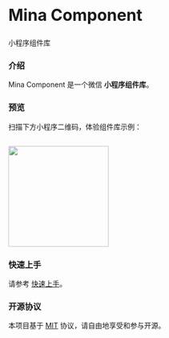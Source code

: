 <div class="van-doc-card">
  <div class="van-doc-intro">
    <h2 style="margin: 0; font-size: 32px; line-height: 60px;">Mina Component</h2>
    <p>小程序组件库</p>
  </div>
</div>

### 介绍

Mina Component 是一个微信 **小程序组件库**。

### 预览

扫描下方小程序二维码，体验组件库示例：

<img src="https://img.yueluo.club/personal/mina_icon.jpg" style="width: 200px; height: 200px; margin-top: 15px; box-shadow: none" >

### 快速上手

请参考 [快速上手](#/quickstart)。

### 开源协议

本项目基于 [MIT](https://zh.wikipedia.org/wiki/MIT%E8%A8%B1%E5%8F%AF%E8%AD%89) 协议，请自由地享受和参与开源。
